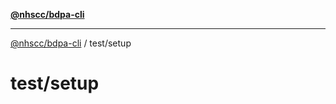 [**@nhscc/bdpa-cli**](../../README.md)

***

[@nhscc/bdpa-cli](../../README.md) / test/setup

# test/setup
